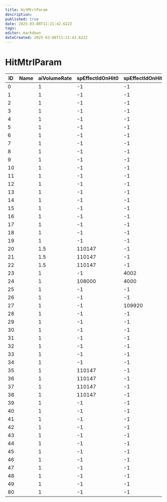 ```yaml
---
title: HitMtrlParam
description: 
published: true
date: 2025-03-08T11:21:42.622Z
tags: 
editor: markdown
dateCreated: 2025-03-08T11:21:42.622Z
---
```


# HitMtrlParam
|ID|Name|aiVolumeRate|spEffectIdOnHit0|spEffectIdOnHit1|footEffectHeightType|footEffectDirType|floorHeightType|disableFallDamage|pad1|hardnessType|wetTiming|pad2|spEffectId_forWet|spEffectIdOnHit0_ClearCount_2|spEffectIdOnHit0_ClearCount_3|spEffectIdOnHit0_ClearCount_4|spEffectIdOnHit0_ClearCount_5|spEffectIdOnHit0_ClearCount_6|spEffectIdOnHit0_ClearCount_7|spEffectIdOnHit0_ClearCount_8|spEffectIdOnHit1_ClearCount_2|spEffectIdOnHit1_ClearCount_3|spEffectIdOnHit1_ClearCount_4|spEffectIdOnHit1_ClearCount_5|spEffectIdOnHit1_ClearCount_6|spEffectIdOnHit1_ClearCount_7|spEffectIdOnHit1_ClearCount_8|fallDeathDist|fallDamageRate|pad                                                                             |
|--|-|---|------|------|-|-|-|-|-|-|-|-|------|------|------|------|------|------|------|------|------|------|------|------|------|------|------|--|---|--------------------------------------------------------------------------------|
|0 | |1  |-1    |-1    |0|0|0|0|0|1|0|0|-1    |-1    |-1    |-1    |-1    |-1    |-1    |-1    |-1    |-1    |-1    |-1    |-1    |-1    |-1    |40|1  |[0&#124;0&#124;0&#124;0&#124;0&#124;0&#124;0&#124;0&#124;0&#124;0&#124;0&#124;0]|
1 | |1  |-1    |-1    |0|0|0|0|0|2|0|0|-1    |-1    |-1    |-1    |-1    |-1    |-1    |-1    |-1    |-1    |-1    |-1    |-1    |-1    |-1    |40|1  |[0&#124;0&#124;0&#124;0&#124;0&#124;0&#124;0&#124;0&#124;0&#124;0&#124;0&#124;0]|
2 | |1  |-1    |-1    |0|0|0|0|0|1|0|0|-1    |-1    |-1    |-1    |-1    |-1    |-1    |-1    |-1    |-1    |-1    |-1    |-1    |-1    |-1    |40|1  |[0&#124;0&#124;0&#124;0&#124;0&#124;0&#124;0&#124;0&#124;0&#124;0&#124;0&#124;0]|
3 | |1  |-1    |-1    |0|0|0|0|0|1|0|0|-1    |-1    |-1    |-1    |-1    |-1    |-1    |-1    |-1    |-1    |-1    |-1    |-1    |-1    |-1    |40|1  |[0&#124;0&#124;0&#124;0&#124;0&#124;0&#124;0&#124;0&#124;0&#124;0&#124;0&#124;0]|
4 | |1  |-1    |-1    |0|0|0|0|0|2|0|0|-1    |-1    |-1    |-1    |-1    |-1    |-1    |-1    |-1    |-1    |-1    |-1    |-1    |-1    |-1    |40|1  |[0&#124;0&#124;0&#124;0&#124;0&#124;0&#124;0&#124;0&#124;0&#124;0&#124;0&#124;0]|
5 | |1  |-1    |-1    |0|0|0|0|0|1|0|0|-1    |-1    |-1    |-1    |-1    |-1    |-1    |-1    |-1    |-1    |-1    |-1    |-1    |-1    |-1    |40|1  |[0&#124;0&#124;0&#124;0&#124;0&#124;0&#124;0&#124;0&#124;0&#124;0&#124;0&#124;0]|
6 | |1  |-1    |-1    |0|0|0|0|0|1|0|0|-1    |-1    |-1    |-1    |-1    |-1    |-1    |-1    |-1    |-1    |-1    |-1    |-1    |-1    |-1    |40|1  |[0&#124;0&#124;0&#124;0&#124;0&#124;0&#124;0&#124;0&#124;0&#124;0&#124;0&#124;0]|
7 | |1  |-1    |-1    |0|0|0|0|0|0|0|0|-1    |-1    |-1    |-1    |-1    |-1    |-1    |-1    |-1    |-1    |-1    |-1    |-1    |-1    |-1    |40|1  |[0&#124;0&#124;0&#124;0&#124;0&#124;0&#124;0&#124;0&#124;0&#124;0&#124;0&#124;0]|
8 | |1  |-1    |-1    |0|0|0|0|0|0|0|0|-1    |-1    |-1    |-1    |-1    |-1    |-1    |-1    |-1    |-1    |-1    |-1    |-1    |-1    |-1    |40|1  |[0&#124;0&#124;0&#124;0&#124;0&#124;0&#124;0&#124;0&#124;0&#124;0&#124;0&#124;0]|
9 | |1  |-1    |-1    |0|0|0|0|0|0|0|0|-1    |-1    |-1    |-1    |-1    |-1    |-1    |-1    |-1    |-1    |-1    |-1    |-1    |-1    |-1    |40|1  |[0&#124;0&#124;0&#124;0&#124;0&#124;0&#124;0&#124;0&#124;0&#124;0&#124;0&#124;0]|
10| |1  |-1    |-1    |0|0|0|0|0|2|0|0|-1    |-1    |-1    |-1    |-1    |-1    |-1    |-1    |-1    |-1    |-1    |-1    |-1    |-1    |-1    |40|1  |[0&#124;0&#124;0&#124;0&#124;0&#124;0&#124;0&#124;0&#124;0&#124;0&#124;0&#124;0]|
11| |1  |-1    |-1    |0|0|0|0|0|2|0|0|-1    |-1    |-1    |-1    |-1    |-1    |-1    |-1    |-1    |-1    |-1    |-1    |-1    |-1    |-1    |40|1  |[0&#124;0&#124;0&#124;0&#124;0&#124;0&#124;0&#124;0&#124;0&#124;0&#124;0&#124;0]|
12| |1  |-1    |-1    |0|0|0|0|0|0|0|0|-1    |-1    |-1    |-1    |-1    |-1    |-1    |-1    |-1    |-1    |-1    |-1    |-1    |-1    |-1    |40|1  |[0&#124;0&#124;0&#124;0&#124;0&#124;0&#124;0&#124;0&#124;0&#124;0&#124;0&#124;0]|
13| |1  |-1    |-1    |0|0|0|0|0|0|0|0|-1    |-1    |-1    |-1    |-1    |-1    |-1    |-1    |-1    |-1    |-1    |-1    |-1    |-1    |-1    |40|1  |[0&#124;0&#124;0&#124;0&#124;0&#124;0&#124;0&#124;0&#124;0&#124;0&#124;0&#124;0]|
14| |1  |-1    |-1    |0|0|0|0|0|2|0|0|-1    |-1    |-1    |-1    |-1    |-1    |-1    |-1    |-1    |-1    |-1    |-1    |-1    |-1    |-1    |40|1  |[0&#124;0&#124;0&#124;0&#124;0&#124;0&#124;0&#124;0&#124;0&#124;0&#124;0&#124;0]|
15| |1  |-1    |-1    |0|0|0|0|0|2|0|0|-1    |-1    |-1    |-1    |-1    |-1    |-1    |-1    |-1    |-1    |-1    |-1    |-1    |-1    |-1    |40|1  |[0&#124;0&#124;0&#124;0&#124;0&#124;0&#124;0&#124;0&#124;0&#124;0&#124;0&#124;0]|
16| |1  |-1    |-1    |0|0|0|0|0|2|0|0|-1    |-1    |-1    |-1    |-1    |-1    |-1    |-1    |-1    |-1    |-1    |-1    |-1    |-1    |-1    |40|1  |[0&#124;0&#124;0&#124;0&#124;0&#124;0&#124;0&#124;0&#124;0&#124;0&#124;0&#124;0]|
17| |1  |-1    |-1    |0|0|0|0|0|0|0|0|-1    |-1    |-1    |-1    |-1    |-1    |-1    |-1    |-1    |-1    |-1    |-1    |-1    |-1    |-1    |40|1  |[0&#124;0&#124;0&#124;0&#124;0&#124;0&#124;0&#124;0&#124;0&#124;0&#124;0&#124;0]|
18| |1  |-1    |-1    |0|0|0|0|0|1|0|0|-1    |-1    |-1    |-1    |-1    |-1    |-1    |-1    |-1    |-1    |-1    |-1    |-1    |-1    |-1    |40|1  |[0&#124;0&#124;0&#124;0&#124;0&#124;0&#124;0&#124;0&#124;0&#124;0&#124;0&#124;0]|
19| |1  |-1    |-1    |0|0|0|0|0|2|0|0|-1    |-1    |-1    |-1    |-1    |-1    |-1    |-1    |-1    |-1    |-1    |-1    |-1    |-1    |-1    |40|1  |[0&#124;0&#124;0&#124;0&#124;0&#124;0&#124;0&#124;0&#124;0&#124;0&#124;0&#124;0]|
20| |1.5|110147|-1    |1|0|1|0|0|1|0|0|130000|110147|110147|110147|110147|110147|110147|110147|-1    |-1    |-1    |-1    |-1    |-1    |-1    |40|1  |[0&#124;0&#124;0&#124;0&#124;0&#124;0&#124;0&#124;0&#124;0&#124;0&#124;0&#124;0]|
21| |1.5|110147|-1    |1|0|1|0|0|1|2|0|130000|110147|110147|110147|110147|110147|110147|110147|-1    |-1    |-1    |-1    |-1    |-1    |-1    |40|1  |[0&#124;0&#124;0&#124;0&#124;0&#124;0&#124;0&#124;0&#124;0&#124;0&#124;0&#124;0]|
22| |1.5|110147|-1    |1|0|1|0|0|1|2|0|130000|110147|110147|110147|110147|110147|110147|110147|-1    |-1    |-1    |-1    |-1    |-1    |-1    |80|0.5|[0&#124;0&#124;0&#124;0&#124;0&#124;0&#124;0&#124;0&#124;0&#124;0&#124;0&#124;0]|
23| |1  |-1    |4002  |1|0|1|0|0|1|2|0|130010|-1    |-1    |-1    |-1    |-1    |-1    |-1    |4002  |4002  |4002  |4002  |4002  |4002  |4002  |40|1  |[0&#124;0&#124;0&#124;0&#124;0&#124;0&#124;0&#124;0&#124;0&#124;0&#124;0&#124;0]|
24| |1  |108000|4000  |1|0|1|0|0|1|2|0|130010|108000|108000|108000|108000|108000|108000|108000|4000  |4000  |4000  |4000  |4000  |4000  |4000  |40|1  |[0&#124;0&#124;0&#124;0&#124;0&#124;0&#124;0&#124;0&#124;0&#124;0&#124;0&#124;0]|
25| |1  |-1    |-1    |0|0|0|0|0|1|0|0|-1    |-1    |-1    |-1    |-1    |-1    |-1    |-1    |-1    |-1    |-1    |-1    |-1    |-1    |-1    |40|1  |[0&#124;0&#124;0&#124;0&#124;0&#124;0&#124;0&#124;0&#124;0&#124;0&#124;0&#124;0]|
26| |1  |-1    |-1    |0|0|0|0|0|1|0|0|-1    |-1    |-1    |-1    |-1    |-1    |-1    |-1    |-1    |-1    |-1    |-1    |-1    |-1    |-1    |40|1  |[0&#124;0&#124;0&#124;0&#124;0&#124;0&#124;0&#124;0&#124;0&#124;0&#124;0&#124;0]|
27| |1  |-1    |109920|0|0|0|0|0|1|0|0|-1    |-1    |-1    |-1    |-1    |-1    |-1    |-1    |109920|109920|109920|109920|109920|109920|109920|40|1  |[0&#124;0&#124;0&#124;0&#124;0&#124;0&#124;0&#124;0&#124;0&#124;0&#124;0&#124;0]|
28| |1  |-1    |-1    |0|0|0|0|0|1|0|0|-1    |-1    |-1    |-1    |-1    |-1    |-1    |-1    |-1    |-1    |-1    |-1    |-1    |-1    |-1    |40|1  |[0&#124;0&#124;0&#124;0&#124;0&#124;0&#124;0&#124;0&#124;0&#124;0&#124;0&#124;0]|
29| |1  |-1    |-1    |0|0|0|0|0|1|0|0|-1    |-1    |-1    |-1    |-1    |-1    |-1    |-1    |-1    |-1    |-1    |-1    |-1    |-1    |-1    |40|1  |[0&#124;0&#124;0&#124;0&#124;0&#124;0&#124;0&#124;0&#124;0&#124;0&#124;0&#124;0]|
30| |1  |-1    |-1    |0|0|0|0|0|0|0|0|-1    |-1    |-1    |-1    |-1    |-1    |-1    |-1    |-1    |-1    |-1    |-1    |-1    |-1    |-1    |40|1  |[0&#124;0&#124;0&#124;0&#124;0&#124;0&#124;0&#124;0&#124;0&#124;0&#124;0&#124;0]|
31| |1  |-1    |-1    |0|0|0|0|0|1|0|0|-1    |-1    |-1    |-1    |-1    |-1    |-1    |-1    |-1    |-1    |-1    |-1    |-1    |-1    |-1    |40|1  |[0&#124;0&#124;0&#124;0&#124;0&#124;0&#124;0&#124;0&#124;0&#124;0&#124;0&#124;0]|
32| |1  |-1    |-1    |0|0|0|0|0|1|0|0|-1    |-1    |-1    |-1    |-1    |-1    |-1    |-1    |-1    |-1    |-1    |-1    |-1    |-1    |-1    |40|1  |[0&#124;0&#124;0&#124;0&#124;0&#124;0&#124;0&#124;0&#124;0&#124;0&#124;0&#124;0]|
33| |1  |-1    |-1    |0|0|0|0|0|1|0|0|-1    |-1    |-1    |-1    |-1    |-1    |-1    |-1    |-1    |-1    |-1    |-1    |-1    |-1    |-1    |40|1  |[0&#124;0&#124;0&#124;0&#124;0&#124;0&#124;0&#124;0&#124;0&#124;0&#124;0&#124;0]|
34| |1  |-1    |-1    |0|0|0|0|0|1|0|0|-1    |-1    |-1    |-1    |-1    |-1    |-1    |-1    |-1    |-1    |-1    |-1    |-1    |-1    |-1    |40|1  |[0&#124;0&#124;0&#124;0&#124;0&#124;0&#124;0&#124;0&#124;0&#124;0&#124;0&#124;0]|
35| |1  |110147|-1    |0|0|0|0|0|1|0|0|-1    |110147|110147|110147|110147|110147|110147|110147|-1    |-1    |-1    |-1    |-1    |-1    |-1    |40|1  |[0&#124;0&#124;0&#124;0&#124;0&#124;0&#124;0&#124;0&#124;0&#124;0&#124;0&#124;0]|
36| |1  |110147|-1    |0|0|0|0|0|1|0|0|-1    |110147|110147|110147|110147|110147|110147|110147|-1    |-1    |-1    |-1    |-1    |-1    |-1    |80|0.5|[0&#124;0&#124;0&#124;0&#124;0&#124;0&#124;0&#124;0&#124;0&#124;0&#124;0&#124;0]|
37| |1  |110147|-1    |1|0|1|0|0|1|0|0|-1    |110147|110147|110147|110147|110147|110147|110147|-1    |-1    |-1    |-1    |-1    |-1    |-1    |40|1  |[0&#124;0&#124;0&#124;0&#124;0&#124;0&#124;0&#124;0&#124;0&#124;0&#124;0&#124;0]|
38| |1  |110147|-1    |1|0|1|0|0|1|0|0|-1    |110147|110147|110147|110147|110147|110147|110147|-1    |-1    |-1    |-1    |-1    |-1    |-1    |80|0.5|[0&#124;0&#124;0&#124;0&#124;0&#124;0&#124;0&#124;0&#124;0&#124;0&#124;0&#124;0]|
39| |1  |-1    |-1    |0|0|0|0|0|1|0|0|-1    |-1    |-1    |-1    |-1    |-1    |-1    |-1    |-1    |-1    |-1    |-1    |-1    |-1    |-1    |40|1  |[0&#124;0&#124;0&#124;0&#124;0&#124;0&#124;0&#124;0&#124;0&#124;0&#124;0&#124;0]|
40| |1  |-1    |-1    |0|0|0|1|0|0|0|0|-1    |-1    |-1    |-1    |-1    |-1    |-1    |-1    |-1    |-1    |-1    |-1    |-1    |-1    |-1    |40|1  |[0&#124;0&#124;0&#124;0&#124;0&#124;0&#124;0&#124;0&#124;0&#124;0&#124;0&#124;0]|
41| |1  |-1    |-1    |0|0|0|0|0|1|0|0|-1    |-1    |-1    |-1    |-1    |-1    |-1    |-1    |-1    |-1    |-1    |-1    |-1    |-1    |-1    |40|1  |[0&#124;0&#124;0&#124;0&#124;0&#124;0&#124;0&#124;0&#124;0&#124;0&#124;0&#124;0]|
42| |1  |-1    |-1    |0|0|0|0|0|1|0|0|-1    |-1    |-1    |-1    |-1    |-1    |-1    |-1    |-1    |-1    |-1    |-1    |-1    |-1    |-1    |40|1  |[0&#124;0&#124;0&#124;0&#124;0&#124;0&#124;0&#124;0&#124;0&#124;0&#124;0&#124;0]|
43| |1  |-1    |-1    |0|0|0|0|0|1|0|0|-1    |-1    |-1    |-1    |-1    |-1    |-1    |-1    |-1    |-1    |-1    |-1    |-1    |-1    |-1    |40|1  |[0&#124;0&#124;0&#124;0&#124;0&#124;0&#124;0&#124;0&#124;0&#124;0&#124;0&#124;0]|
44| |1  |-1    |-1    |0|0|0|0|0|1|0|0|-1    |-1    |-1    |-1    |-1    |-1    |-1    |-1    |-1    |-1    |-1    |-1    |-1    |-1    |-1    |40|1  |[0&#124;0&#124;0&#124;0&#124;0&#124;0&#124;0&#124;0&#124;0&#124;0&#124;0&#124;0]|
45| |1  |-1    |-1    |0|0|0|0|0|1|0|0|-1    |-1    |-1    |-1    |-1    |-1    |-1    |-1    |-1    |-1    |-1    |-1    |-1    |-1    |-1    |40|1  |[0&#124;0&#124;0&#124;0&#124;0&#124;0&#124;0&#124;0&#124;0&#124;0&#124;0&#124;0]|
46| |1  |-1    |-1    |0|0|0|0|0|1|0|0|-1    |-1    |-1    |-1    |-1    |-1    |-1    |-1    |-1    |-1    |-1    |-1    |-1    |-1    |-1    |40|1  |[0&#124;0&#124;0&#124;0&#124;0&#124;0&#124;0&#124;0&#124;0&#124;0&#124;0&#124;0]|
47| |1  |-1    |-1    |0|0|0|0|0|1|0|0|-1    |-1    |-1    |-1    |-1    |-1    |-1    |-1    |-1    |-1    |-1    |-1    |-1    |-1    |-1    |40|1  |[0&#124;0&#124;0&#124;0&#124;0&#124;0&#124;0&#124;0&#124;0&#124;0&#124;0&#124;0]|
48| |1  |-1    |-1    |0|0|0|0|0|1|0|0|-1    |-1    |-1    |-1    |-1    |-1    |-1    |-1    |-1    |-1    |-1    |-1    |-1    |-1    |-1    |40|1  |[0&#124;0&#124;0&#124;0&#124;0&#124;0&#124;0&#124;0&#124;0&#124;0&#124;0&#124;0]|
49| |1  |-1    |-1    |0|0|0|0|0|1|0|0|-1    |-1    |-1    |-1    |-1    |-1    |-1    |-1    |-1    |-1    |-1    |-1    |-1    |-1    |-1    |40|1  |[0&#124;0&#124;0&#124;0&#124;0&#124;0&#124;0&#124;0&#124;0&#124;0&#124;0&#124;0]|
80| |1  |-1    |-1    |0|0|0|0|0|1|0|0|-1    |-1    |-1    |-1    |-1    |-1    |-1    |-1    |-1    |-1    |-1    |-1    |-1    |-1    |-1    |40|1  |[0&#124;0&#124;0&#124;0&#124;0&#124;0&#124;0&#124;0&#124;0&#124;0&#124;0&#124;0]|
